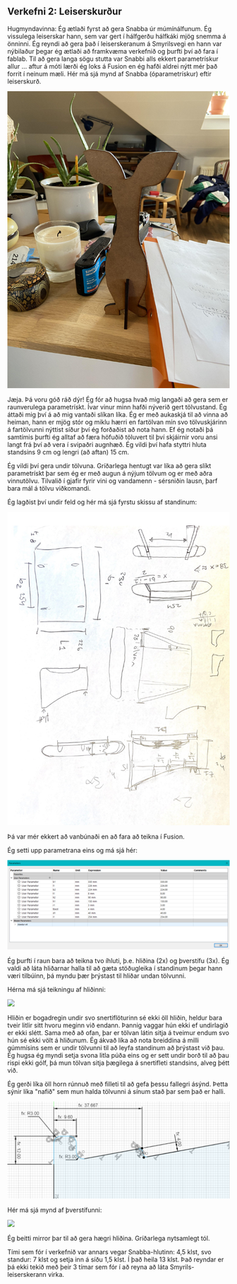 ## Verkefni 2: Leiserskurður
Hugmyndavinna:
Ég ætlaði fyrst að gera Snabba úr múmínálfunum. Ég vissulega leiserskar hann, sem var gert í hálfgerðu hálfkáki mjög snemma á önninni. Ég reyndi að gera það í leiserskeranum á Smyrilsvegi en hann var nýbilaður þegar ég ætlaði að framkvæma verkefnið og þurfti því að fara í fablab. Til að gera langa sögu stutta var Snabbi alls ekkert parametrískur allur ... aftur á móti lærði ég loks á Fusion en ég hafði aldrei nýtt mér það forrit í neinum mæli. Hér má sjá mynd af Snabba (óparametrískur) eftir leiserskurð.
 
![](../myndir/standur/snab.jpg)
 
Jæja. Þá voru góð ráð dýr! Ég fór að hugsa hvað mig langaði að gera sem er raunverulega parametrískt. Ívar vinur minn hafði nýverið gert tölvustand. Ég áttaði mig því á að mig vantaði slíkan líka. Ég er með aukaskjá til að vinna að heiman, hann er mjög stór og miklu hærri en fartölvan mín svo tölvuskjárinn á fartölvunni nýttist síður því ég forðaðist að nota hann. Ef ég notaði þá samtímis þurfti ég alltaf að færa höfuðið töluvert til því skjáirnir voru ansi langt frá því að vera í svipaðri augnhæð. Ég vildi því hafa styttri hluta standsins 9 cm og lengri (að aftan) 15 cm. 

Ég vildi því gera undir tölvuna. Gríðarlega hentugt var líka að gera slíkt parametrískt þar sem ég er með augun á nýjum tölvum og er með aðra vinnutölvu. Tilvalið í gjafir fyrir vini og vandamenn - sérsniðin lausn, þarf bara mál á tölvu viðkomandi. 

Ég lagðist því undir feld og hér má sjá fyrstu skissu af standinum:

![](../myndir/standur/skissa-1.jpg)

Þá var mér ekkert að vanbúnaði en að fara að teikna í Fusion. 

Ég setti upp parametrana eins og má sjá hér:

![](../myndir/standur/constraints.png)

Ég þurfti í raun bara að teikna tvo íhluti, þ.e. hliðina (2x) og þverstífu (3x). Ég valdi að láta hliðarnar halla til að gæta stöðugleika í standinum þegar hann væri tilbúinn, þá myndu þær þrýstast til hliðar undan tölvunni. 

Hérna má sjá teikningu af hliðinni:

![](../myndir/standur/hlið.png)

Hliðin er bogadregin undir svo snertiflöturinn sé ekki öll hliðin, heldur bara tveir litlir sitt hvoru meginn við endann. Þannig vaggar hún ekki ef undirlagið er ekki slétt. Sama með að ofan, þar er tölvan látin sitja á tveimur endum svo hún sé ekki völt á hliðunum. Ég ákvað líka að nota breiddina á milli gúmmísins sem er undir tölvunni til að leyfa standinum að þrýstast við þau. Ég hugsa ég myndi setja svona litla púða eins og er sett undir borð til að þau rispi ekki gólf, þá mun tölvan sitja þægilega á snertifleti standsins, alveg þétt við. 

Ég gerði líka öll horn rúnnuð með filleti til að gefa þessu fallegri ásýnd. Þetta sýnir líka "nafið" sem mun halda tölvunni á sínum stað þar sem það er halli. 

![](../myndir/standur/fillet.png)

Hér má sjá mynd af þverstífunni:

![](../myndir/standur/þver.png)

Ég beitti mirror þar til að gera hægri hliðina. Gríðarlega nytsamlegt tól. 
 
Tími sem fór í verkefnið var annars vegar Snabba-hlutinn: 4,5 klst, svo standur: 7 klst og setja inn á síðu 1,5 klst. Í það heila 13 klst. Það reyndar er þá ekki tekið með þeir 3 tímar sem fór í að reyna að láta Smyrils-leiserskerann virka.  

